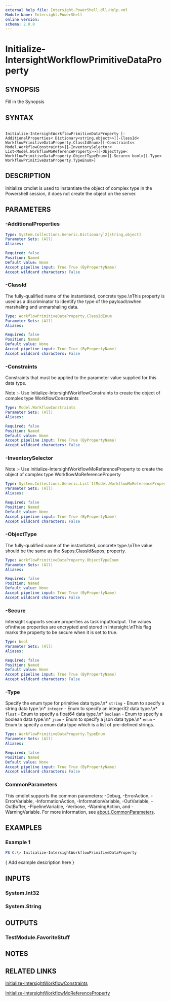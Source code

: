 ```yaml
---
external help file: Intersight.PowerShell.dll-Help.xml
Module Name: Intersight.PowerShell
online version:
schema: 2.0.0
---
```


# Initialize-IntersightWorkflowPrimitiveDataProperty

## SYNOPSIS
Fill in the Synopsis

## SYNTAX

```

Initialize-IntersightWorkflowPrimitiveDataProperty [-AdditionalProperties< Dictionary<string,object>>][-ClassId< WorkflowPrimitiveDataProperty.ClassIdEnum>][-Constraints< Model.WorkflowConstraints>][-InventorySelector< List<Model.WorkflowMoReferenceProperty>>][-ObjectType< WorkflowPrimitiveDataProperty.ObjectTypeEnum>][-Secure< bool>][-Type< WorkflowPrimitiveDataProperty.TypeEnum>]

```

## DESCRIPTION

Initialize cmdlet is used to instantiate the object of complex type in the Powershell session, it does not create the object on the server.

## PARAMETERS

### -AdditionalProperties


```yaml
Type: System.Collections.Generic.Dictionary`2[string,object]
Parameter Sets: (All)
Aliases:

Required: false
Position: Named
Default value: None
Accept pipeline input: True True (ByPropertyName)
Accept wildcard characters: False
```

### -ClassId
The fully-qualified name of the instantiated, concrete type.\nThis property is used as a discriminator to identify the type of the payload\nwhen marshaling and unmarshaling data.

```yaml
Type: WorkflowPrimitiveDataProperty.ClassIdEnum
Parameter Sets: (All)
Aliases:

Required: false
Position: Named
Default value: None
Accept pipeline input: True True (ByPropertyName)
Accept wildcard characters: False
```

### -Constraints
Constraints that must be applied to the parameter value supplied for this data type.

Note :- Use Initialize-IntersightWorkflowConstraints to create the object of complex type WorkflowConstraints

```yaml
Type: Model.WorkflowConstraints
Parameter Sets: (All)
Aliases:

Required: false
Position: Named
Default value: None
Accept pipeline input: True True (ByPropertyName)
Accept wildcard characters: False
```

### -InventorySelector


Note :- Use Initialize-IntersightWorkflowMoReferenceProperty to create the object of complex type WorkflowMoReferenceProperty

```yaml
Type: System.Collections.Generic.List`1[Model.WorkflowMoReferenceProperty]
Parameter Sets: (All)
Aliases:

Required: false
Position: Named
Default value: None
Accept pipeline input: True True (ByPropertyName)
Accept wildcard characters: False
```

### -ObjectType
The fully-qualified name of the instantiated, concrete type.\nThe value should be the same as the &amp;apos;ClassId&amp;apos; property.

```yaml
Type: WorkflowPrimitiveDataProperty.ObjectTypeEnum
Parameter Sets: (All)
Aliases:

Required: false
Position: Named
Default value: None
Accept pipeline input: True True (ByPropertyName)
Accept wildcard characters: False
```

### -Secure
Intersight supports secure properties as task input/output. The values of\nthese properties are encrypted and stored in Intersight.\nThis flag marks the property to be secure when it is set to true.

```yaml
Type: bool
Parameter Sets: (All)
Aliases:

Required: false
Position: Named
Default value: None
Accept pipeline input: True True (ByPropertyName)
Accept wildcard characters: False
```

### -Type
Specify the enum type for primitive data type.\n* `string` - Enum to specify a string data type.\n* `integer` - Enum to specify an integer32 data type.\n* `float` - Enum to specify a float64 data type.\n* `boolean` - Enum to specify a boolean data type.\n* `json` - Enum to specify a json data type.\n* `enum` - Enum to specify a enum data type which is a list of pre-defined strings.

```yaml
Type: WorkflowPrimitiveDataProperty.TypeEnum
Parameter Sets: (All)
Aliases:

Required: false
Position: Named
Default value: None
Accept pipeline input: True True (ByPropertyName)
Accept wildcard characters: False
```


### CommonParameters
This cmdlet supports the common parameters: -Debug, -ErrorAction, -ErrorVariable, -InformationAction, -InformationVariable, -OutVariable, -OutBuffer, -PipelineVariable, -Verbose, -WarningAction, and -WarningVariable. For more information, see [about_CommonParameters](http://go.microsoft.com/fwlink/?LinkID=113216).

## EXAMPLES

### Example 1
```powershell
PS C:\> Initialize-IntersightWorkflowPrimitiveDataProperty
```

{ Add example description here }

## INPUTS

### System.Int32

### System.String

## OUTPUTS

### TestModule.FavoriteStuff

## NOTES

## RELATED LINKS

[Initialize-IntersightWorkflowConstraints](./Initialize-IntersightWorkflowConstraints.md)

[Initialize-IntersightWorkflowMoReferenceProperty](./Initialize-IntersightWorkflowMoReferenceProperty.md)
